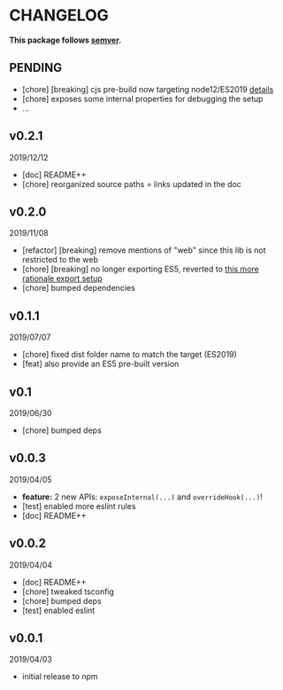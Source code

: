 # CHANGELOG
**This package follows [semver](https://semver.org/).**

## PENDING
* [chore] [breaking] cjs pre-build now targeting node12/ES2019 [details](../../CONTRIBUTING/module-exports.md)
* [chore] exposes some internal properties for debugging the setup
* ...

## v0.2.1
2019/12/12
* [doc] README++
* [chore] reorganized source paths = links updated in the doc

## v0.2.0
2019/11/08
* [refactor] [breaking] remove mentions of "web" since this lib is not restricted to the web
* [chore] [breaking] no longer exporting ES5, reverted to [this more rationale export setup](../../CONTRIBUTING/module-exports.md)
* [chore] bumped dependencies

## v0.1.1
2019/07/07
* [chore] fixed dist folder name to match the target (ES2019)
* [feat] also provide an ES5 pre-built version

## v0.1
2019/06/30
* [chore] bumped deps

## v0.0.3
2019/04/05
* **feature:** 2 new APIs: `exposeInternal(...)` and `overrideHook(...)`!
* [test] enabled more eslint rules
* [doc] README++

## v0.0.2
2019/04/04
* [doc] README++
* [chore] tweaked tsconfig
* [chore] bumped deps
* [test] enabled eslint

## v0.0.1
2019/04/03
* initial release to npm

